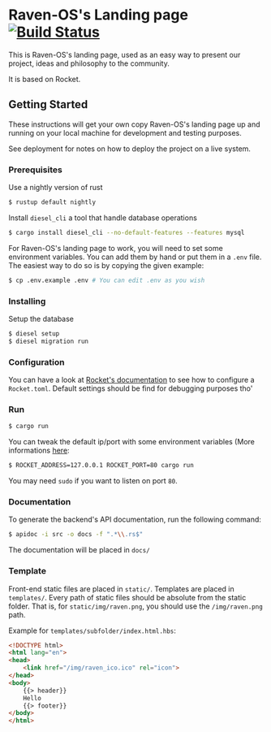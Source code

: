 # Raven-OS's Landing page [![Build Status](https://travis-ci.org/raven-os/raven-os-org.svg?branch=master)](https://travis-ci.org/raven-os/raven-os-org)

This is Raven-OS's landing page, used as an easy way to present our project, ideas and philosophy to the community.

It is based on Rocket.

## Getting Started

These instructions will get your own copy Raven-OS's landing page up and running on your local machine for development and testing purposes.

See deployment for notes on how to deploy the project on a live system.

### Prerequisites

Use a nightly version of rust
```bash
$ rustup default nightly
```

Install `diesel_cli` a tool that handle database operations
```bash
$ cargo install diesel_cli --no-default-features --features mysql
```

For Raven-OS's landing page to work, you will need to set some environment variables. You can add them by hand or put them in a `.env` file. The easiest way to do so is by copying the given example:

```bash
$ cp .env.example .env # You can edit .env as you wish
```

### Installing

Setup the database

```bash
$ diesel setup
$ diesel migration run
```

### Configuration

You can have a look at [Rocket's documentation](https://rocket.rs/guide/configuration/#rockettoml) to see how to configure a `Rocket.toml`. Default settings should be find for debugging purposes tho'

### Run

```bash
$ cargo run
```

You can tweak the default ip/port with some environment variables (More informations [here](https://rocket.rs/guide/configuration/#rockettoml):

```bash
$ ROCKET_ADDRESS=127.0.0.1 ROCKET_PORT=80 cargo run
```

You may need `sudo` if you want to listen on port `80`.

### Documentation

To generate the backend's API documentation, run the following command:

```bash
$ apidoc -i src -o docs -f ".*\\.rs$"
```

The documentation will be placed in `docs/`

### Template

Front-end static files are placed in `static/`. Templates are placed in `templates/`.
Every path of static files should be absolute from the static folder. That is, for `static/img/raven.png`, you should use the `/img/raven.png` path.

Example for `templates/subfolder/index.html.hbs`:
```html
<!DOCTYPE html>
<html lang="en">
<head>
    <link href="/img/raven_ico.ico" rel="icon">
</head>
<body>
    {{> header}}
    Hello
    {{> footer}}
</body>
</html>

```
